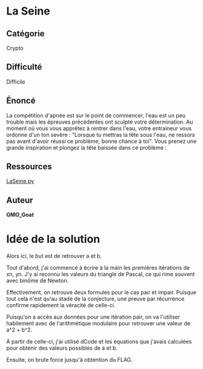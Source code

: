# La Seine
## Catégorie
Crypto
## Difficulté
Difficile

## Énoncé

La compétition d'apnée est sur le point de commencer, l'eau est un peu trouble mais les épreuves précédentes ont sculpté votre détermination. Au moment où vous vous apprêtez à rentrer dans l'eau, votre entraineur vous ordonne d'un ton sevère : "Lorsque tu mettras la tête sous l'eau, ne ressors pas avant d'avoir réussi ce problème, bonne chance à toi". Vous prenez une grande inspiration et plongez la tête baissée dans ce problème :

## Ressources

[LaSeine.py](LaSeine.py)

## Auteur
**GMO_Goat**

# Idée de la solution

Alors ici, le but est de retrouver a et b.

Tout d'abord, j'ai commencé à écrire à la main les premières itérations de xn, yn. J'y ai reconnu les valeurs du triangle de Pascal, ce qui rime souvent avec binôme de Newton.

Effectivement, on retrouve deux formules pour le cas pair et impair. Puisque tout cela n'est qu'au stade de la conjecture, une preuve par récurrence confirme rapidement la véracité de celle-ci.

Puisqu'on a accès aux données pour une itération pair, on va l'utiliser habilement avec de l'arithmétique modulaire pour retrouver une valeur de a^2 + b^2.

À partir de celle-ci, j'ai utilisé dCode et les équations que j'avais calculées pour obtenir des valeurs possibles de a et b.

Ensuite, on brute force jusqu'à obtention du FLAG.
